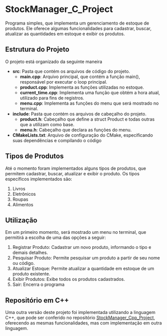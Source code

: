 # StockManager_C_Project

Programa simples, que implementa um gerenciamento de estoque de produtos. Ele oferece algumas funcionalidades para cadastrar, buscar, atualizar as quantidades em estoque e exibir os produtos.

## Estrutura do Projeto
O projeto está organizado da seguinte maneira
- **src**: Pasta que contém os arquivos de código do projeto.
  - **main.cpp**: Arquivo principal, que contém a função main(), responsável por executar o loop principal.
  - **product.cpp**: Implementa as funções utilizadas no estoque.
  - **current_time.cpp**: Implementa uma função que obtém a hora atual, utilizado para fins de registros.
  - **menu.cpp**: Implementa as funções do menu que será mostrado no terminal.
- **include**: Pasta que contém os arquivos de cabeçalho do projeto.
  - **product.h**: Cabeçalho que define a struct Product e todas outras que a utilizam como base.
  - **menu.h**: Cabeçalho que declara as funções do menu.
- **CMakeLists.txt**: Arquivo de configuração do CMake, especificando suas dependências e compilando o código

## Tipos de Produtos
Até o momento foram implementados alguns tipos de produtos, que permitem cadastrar, buscar, atualizar e exibir o produto. Os tipos específicos implementados são:
1. Livros
2. Eletrônicos
3. Roupas
4. Alimentos

## Utilização
Em um primeiro momento, será mostrado um menu no terminal, que permitirá a escolha de uma das opções a seguir:
1. Registrar Produto: Cadastrar um novo produto, informando o tipo e demais detalhes.
2. Pesquisar Produto: Permite pesquisar um produto a partir de seu nome ou código.
3. Atualizar Estoque: Permite atualizar a quantidade em estoque de um produto existente.
4. Exibir Produtos: Exibe todos os produtos cadastrados.
5. Sair: Encerra o programa

## Repositório em C++
Uma outra versão deste projeto foi implementada utilizando a linguagem C++, que pode ser conferido no repositório [StockManager_Cpp_Project](https://github.com/matheuschenrique/StockManager_Cpp_Project), oferecendo as mesmas funcionalidades, mas com implementação em outra linguagem.

